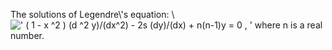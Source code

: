 The solutions of Legendre\\'s equation: \\
![' ( 1 - x \^2 ) (d \^2 y)/(dx\^2) - 2s (dy)/(dx) + n(n-1)y = 0 , '](../dictionary/equation_images/2546.1..png)
where n is a real number.

